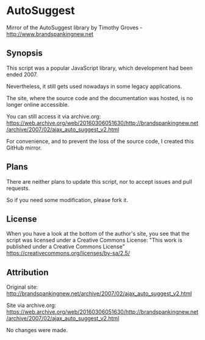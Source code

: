 # AutoSuggest

Mirror of the AutoSuggest library by Timothy Groves - http://www.brandspankingnew.net

## Synopsis

This script was a popular JavaScript library, which development had
been ended 2007.

Nevertheless, it still gets used nowadays in some legacy applications.

The site, where the source code and the documentation was hosted, is
no longer online accessible.

You can still access it via archive.org:
https://web.archive.org/web/20160306051630/http://brandspankingnew.net/archive/2007/02/ajax_auto_suggest_v2.html

For convenience, and to prevent the loss of the source code, I created
this GitHub mirror.

## Plans

There are neither plans to update this script, nor to accept issues
and pull requests.

So if you need some modification, please fork it.

## License

When you have a look at the bottom of the author's site, you see that
the script was licensed under a Creative Commons License:
"This work is published under a Creative Commons License"
https://creativecommons.org/licenses/by-sa/2.5/

## Attribution

Original site:
http://brandspankingnew.net/archive/2007/02/ajax_auto_suggest_v2.html

Site via archive.org:
https://web.archive.org/web/20160306051630/http://brandspankingnew.net/archive/2007/02/ajax_auto_suggest_v2.html

No changes were made.